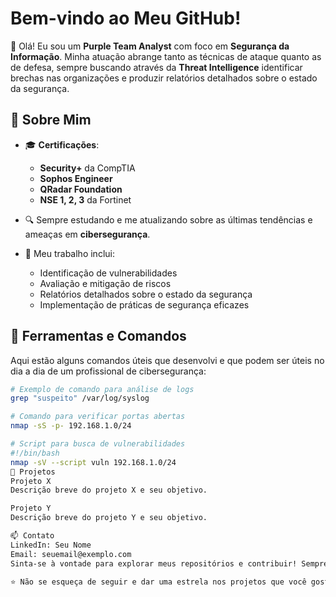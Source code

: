 # Bem-vindo ao Meu GitHub!

👋 Olá! Eu sou um **Purple Team Analyst** com foco em **Segurança da Informação**. Minha atuação abrange tanto as técnicas de ataque quanto as de defesa, sempre buscando através da **Threat Intelligence** identificar brechas nas organizações e produzir relatórios detalhados sobre o estado da segurança.

## 🌟 Sobre Mim

- 🎓 **Certificações**:
  - **Security+** da CompTIA
  - **Sophos Engineer**
  - **QRadar Foundation**
  - **NSE 1, 2, 3** da Fortinet

- 🔍 Sempre estudando e me atualizando sobre as últimas tendências e ameaças em **cibersegurança**.

- 💼 Meu trabalho inclui:
  - Identificação de vulnerabilidades
  - Avaliação e mitigação de riscos
  - Relatórios detalhados sobre o estado da segurança
  - Implementação de práticas de segurança eficazes

## 🔧 Ferramentas e Comandos

Aqui estão alguns comandos úteis que desenvolvi e que podem ser úteis no dia a dia de um profissional de cibersegurança:

```bash
# Exemplo de comando para análise de logs
grep "suspeito" /var/log/syslog

# Comando para verificar portas abertas
nmap -sS -p- 192.168.1.0/24

# Script para busca de vulnerabilidades
#!/bin/bash
nmap -sV --script vuln 192.168.1.0/24
🚀 Projetos
Projeto X
Descrição breve do projeto X e seu objetivo.

Projeto Y
Descrição breve do projeto Y e seu objetivo.

📫 Contato
LinkedIn: Seu Nome
Email: seuemail@exemplo.com
Sinta-se à vontade para explorar meus repositórios e contribuir! Sempre busco colaborar com a comunidade e aprender com outros profissionais.

⭐️ Não se esqueça de seguir e dar uma estrela nos projetos que você gostar!
